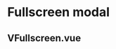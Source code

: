 # Fullscreen modal

## VFullscreen.vue

<CodeBlock :importComponentInstanceFn="() => import('@/components/use-cases/VFullscreenExample.vue')" :importComponentRawFn="() => import('@/components/use-cases/VFullscreenExample.vue?raw')"></CodeBlock>

